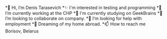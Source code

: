 *👋 Hi, I’m Denis Tarasevich
*✨ I'm interested in testing and programming 
*🔭 I’m currently working at the CHP
*🌱 I'm currently studying on GeekBrains
*👯 I’m looking to collaborate on company.
*🤔 I’m looking for help with employment
*💬 Dreaming of my home abroad.
*📫 How to reach me Borisov, Belarus

  
